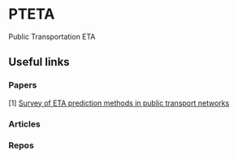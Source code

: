 # PTETA
Public Transportation ETA


## Useful links

### Papers
[1] [Survey of ETA prediction methods in public transport networks](https://arxiv.org/abs/1904.05037)


### Articles 

### Repos

